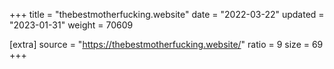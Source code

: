 +++
title = "thebestmotherfucking.website"
date = "2022-03-22"
updated = "2023-01-31"
weight = 70609

[extra]
source = "https://thebestmotherfucking.website/"
ratio = 9
size = 69
+++
